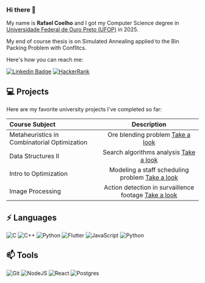 ### Hi there 👋

My name is **Rafael Coelho** and I got my Computer Science degree in [Universidade Federal de Ouro Preto (UFOP)](https://ufop.br) in 2025. 

My end of course thesis is on Simulated Annealing applied to the Bin Packing Problem with Conflitcs. 

Here's how you can reach me:

[![Linkedin Badge](https://img.shields.io/badge/linkedin-0077B5.svg?&style=for-the-badge&logo=linkedin&logoColor=white)](https://www.linkedin.com/in/rafael-coelho-alto/)
[![HackerRank](https://img.shields.io/badge/-Hackerrank-2EC866?logo=HackerRank&logoColor=white)](https://www.hackerrank.com/rafaelmalto)

## 💻 Projects

Here are my favorite university projects I've completed so far:

| Course Subject | Description | 
| :----- | :----: |
| Metaheuristics in Combinatorial Optimization | Ore blending problem [Take a look](https://github.com/rafacoelho4/mistura_minerio) |
| Data Structures II | Search algorithms analysis [Take a look](https://github.com/rafacoelho4/search-algorithms) |
| Intro to Optimization | Modeling a staff scheduling problem [Take a look](https://github.com/rafacoelho4/staff-scheduling) | 
| Image Processing | Action detection in survaillence footage [Take a look](https://github.com/rafacoelho4/action-detection) | 

## ⚡ Languages
![C](https://img.shields.io/badge/c-%2300599C.svg?logo=c&logoColor=white)
![C++](https://img.shields.io/badge/c++-%2300599C.svg?logo=c%2B%2B&logoColor=white)
![Python](https://img.shields.io/badge/python-3670A0?logo=python&logoColor=ffdd54)
![Flutter](https://img.shields.io/badge/Flutter-%2302569B.svg?logo=Flutter&logoColor=white)
![JavaScript](https://img.shields.io/badge/javascript-%23323330.svg?logo=javascript&logoColor=%23F7DF1E)
![Python](https://img.shields.io/badge/python-%2300599python.svg?logo=python&logoColor=white)

## 📫 Tools
![Git](https://img.shields.io/badge/git-%23F05033.svg?logo=git&logoColor=white)
![NodeJS](https://img.shields.io/badge/node.js-6DA55F?logo=node.js&logoColor=white)
![React](https://img.shields.io/badge/react-%2320232a.svg?logo=react&logoColor=%2361DAFB)
![Postgres](https://img.shields.io/badge/postgres-%23316192.svg?logo=postgresql&logoColor=white)



<!--
**rafacoelho4/rafacoelho4** is a ✨ _special_ ✨ repository because its `README.md` (this file) appears on your GitHub profile.

Here are some ideas to get you started:

- 🔭 I’m currently working on ...
- 🌱 I’m currently learning ...
- 👯 I’m looking to collaborate on ...
- 🤔 I’m looking for help with ...
- 💬 Ask me about ...
- 📫 How to reach me: ...
- 😄 Pronouns: ...
- ⚡ Fun fact: ...
-->
